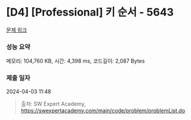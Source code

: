 # [D4] [Professional] 키 순서 - 5643 

[문제 링크](https://swexpertacademy.com/main/code/problem/problemDetail.do?contestProbId=AWXQsLWKd5cDFAUo) 

### 성능 요약

메모리: 104,760 KB, 시간: 4,398 ms, 코드길이: 2,087 Bytes

### 제출 일자

2024-04-03 11:48



> 출처: SW Expert Academy, https://swexpertacademy.com/main/code/problem/problemList.do